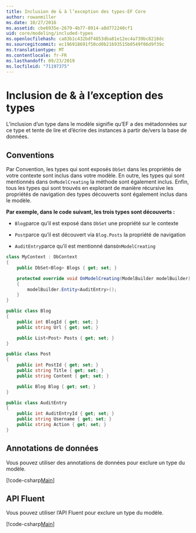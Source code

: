 ```yaml
---
title: Inclusion de & à l’exception des types-EF Core
author: rowanmiller
ms.date: 10/27/2016
ms.assetid: cbe6935e-2679-4b77-8914-a8d772240cf1
uid: core/modeling/included-types
ms.openlocfilehash: ca83b1c432bdf4853dba81e12ec4a739bc8218dc
ms.sourcegitcommit: ec196918691f50cd0b21693515b0549f06d9f39c
ms.translationtype: MT
ms.contentlocale: fr-FR
ms.lasthandoff: 09/23/2019
ms.locfileid: "71197375"
---
```

# <a name="including--excluding-types"></a>Inclusion de & à l’exception des types

L’inclusion d’un type dans le modèle signifie qu’EF a des métadonnées sur ce type et tente de lire et d’écrire des instances à partir de/vers la base de données.

## <a name="conventions"></a>Conventions

Par Convention, les types qui sont exposés `DbSet` dans les propriétés de votre contexte sont inclus dans votre modèle. En outre, les types qui sont mentionnés dans `OnModelCreating` la méthode sont également inclus. Enfin, tous les types qui sont trouvés en explorant de manière récursive les propriétés de navigation des types découverts sont également inclus dans le modèle.

**Par exemple, dans le code suivant, les trois types sont découverts :**

* `Blog`parce qu’il est exposé dans `DbSet` une propriété sur le contexte

* `Post`parce qu’il est découvert via `Blog.Posts` la propriété de navigation

* `AuditEntry`parce qu’il est mentionné dans`OnModelCreating`

<!-- [!code-csharp[Main](samples/core/Modeling/Conventions/IncludedTypes.cs?highlight=3,7,16)] -->
``` csharp
class MyContext : DbContext
{
    public DbSet<Blog> Blogs { get; set; }

    protected override void OnModelCreating(ModelBuilder modelBuilder)
    {
        modelBuilder.Entity<AuditEntry>();
    }
}

public class Blog
{
    public int BlogId { get; set; }
    public string Url { get; set; }

    public List<Post> Posts { get; set; }
}

public class Post
{
    public int PostId { get; set; }
    public string Title { get; set; }
    public string Content { get; set; }

    public Blog Blog { get; set; }
}

public class AuditEntry
{
    public int AuditEntryId { get; set; }
    public string Username { get; set; }
    public string Action { get; set; }
}
```

## <a name="data-annotations"></a>Annotations de données

Vous pouvez utiliser des annotations de données pour exclure un type du modèle.

[!code-csharp[Main](../../../samples/core/Modeling/DataAnnotations/IgnoreType.cs?highlight=20)]

## <a name="fluent-api"></a>API Fluent

Vous pouvez utiliser l’API Fluent pour exclure un type du modèle.

[!code-csharp[Main](../../../samples/core/Modeling/FluentAPI/IgnoreType.cs?highlight=12)]
